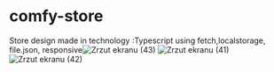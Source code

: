 # comfy-store
Store design made in technology :Typescript using fetch,localstorage, file.json, responsive![Zrzut ekranu (43)](https://user-images.githubusercontent.com/61388692/162637709-3144e37c-17d7-473c-8f23-334726e6623f.png)
![Zrzut ekranu (41)](https://user-images.githubusercontent.com/61388692/162637720-efc5ecc3-cc87-4cc5-85e4-31f706d2e163.png)
![Zrzut ekranu (42)](https://user-images.githubusercontent.com/61388692/162637829-bf0d51f8-af4e-4ecd-9221-1e67c8531f23.png)
